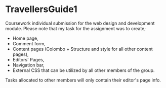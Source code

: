 # TravellersGuide1
Coursework individual submission for the web design and development module.
Please note that my task for the assignment was to create;
- Home page,
- Comment form,
- Content pages (Colombo + Structure and style for all other content pages),
- Editors' Pages,
- Navigation bar,
- External CSS that can be utilized by all other members of the group.

  
Tasks allocated to other members will only contain their editor's page info. 
